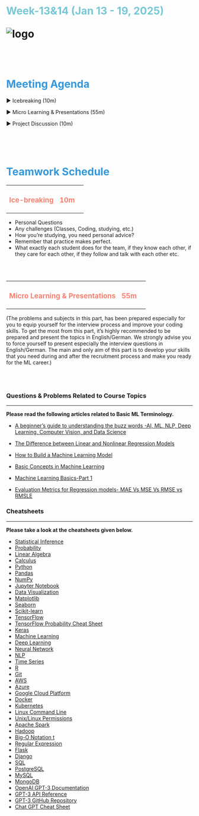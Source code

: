 <h1><strong><span style="color: #77C8D5;">Week-13&14 (Jan 13 - 19, 2025)</strong></span>

![logo](https://github.com/clarusway/DS-DE1024-EN-DA-Students/blob/main/2-%20Weekly%20Agendas/DA-1%20Agenda/ds_agenda_logo.png)

<br>


<h1><strong><span style="color: #3498DB;">Meeting Agenda</strong></h1></span>

<span class="c16 c30">▶ </span><span
class="c42 c82">Icebreaking (10m)</span><span class="c16 c23"> </span>

<span class="c16 c30">▶ </span><span
class="c42 c82">Micro Learning & Presentations (55m)</span><span class="c46 c42 c48"> </span>


<span class="c30">▶ </span><span class="c46 c48 c42">Project Discussion (10m)</span>

<br>
<br>
<br>

<div style="page-break-after: always;"></div>

<h1><strong><span style="color: #3498DB;">Teamwork Schedule</strong></h1></span>

<table style= "width:100%;">
                <tr>
                <td style="color: #FA8072; text-align:left "><h3><strong><p>Ice-breaking</td>
                <td style="color: #FA8072; text-align:right;"><h3><strong><p>10m</p><td>                </tr>
</table>

- Personal Questions 
- Any challenges (Classes, Coding, studying, etc.) 
- How you’re studying, you need personal advice? 
- Remember that practice makes perfect. 
- What exactly each student does for the team, if they know each other, if they care for each other, if they follow and talk with each other etc. 

<br>
<br>

<table style= "width:100%;">
                <tr>
                <td style="color: #FA8072; text-align:left "><h3><strong><p>Micro Learning & Presentations</td>
                <td style="color: #FA8072; text-align:right;"><h3><strong><p>55m</p><td>                </tr>
</table>
(The problems and subjects in this part, has been prepared especially for you to equip yourself for the interview process and improve your coding skills. 
To get the most from this part, it’s highly recommended to be prepared and present the topics in English/German.
We strongly advise you to force yourself to present especially the interview questions in English/German. 
The main and only aim of this part is to develop your skills that you need during and after the recruitment process and make you ready for the ML career.)


                  
<br><br>
<h3><strong>Questions & Problems Related to Course Topics</strong></h4>
<hr>

**Please read the following articles related to Basic ML Terminology.**

- [A beginner’s guide to understanding the buzz words -AI, ML, NLP, Deep Learning, Computer Vision, and Data Science](https://medium.com/swlh/a-beginners-guide-to-understanding-the-buzz-words-ai-ml-nlp-deep-learning-computer-vision-a877ee1c2cde)

- [The Difference between Linear and Nonlinear Regression Models](https://statisticsbyjim.com/regression/difference-between-linear-nonlinear-regression-models/)

- [How to Build a Machine Learning Model](https://archive.md/2023.09.01-090123/https://towardsdatascience.com/how-to-build-a-machine-learning-model-439ab8fb3fb1#selection-295.0-295.37)

- [Basic Concepts in Machine Learning](https://machinelearningmastery.com/basic-concepts-in-machine-learning/)
                  
- [Machine Learning Basics-Part 1](https://towardsdatascience.com/machine-learning-basics-part-1-a36d38c7916)

- [Evaluation Metrics for Regression models- MAE Vs MSE Vs RMSE vs RMSLE](https://akhilendra.com/evaluation-metrics-regression-mae-mse-rmse-rmsle/)                 
                  
<h3><strong>Cheatsheets</strong></h4>
<hr>

**Please take a look at the cheatsheets given below.**

 - [Statistical Inference](https://web.mit.edu/~csvoss/Public/usabo/stats_handout.pdf)
 - [Probability](https://www.wzchen.com/probability-cheatsheet/)
 - [Linear Algebra](https://souravsengupta.com/cds2016/lectures/Savov_Notes.pdf)
 - [Calculus](https://tutorial.math.lamar.edu/pdf/Calculus_Cheat_Sheet_All.pdf)
 - [Python](https://www.pythoncheatsheet.org/)
 - [Pandas](https://pandas.pydata.org/Pandas_Cheat_Sheet.pdf)
 - [NumPy](https://s3.amazonaws.com/assets.datacamp.com/blog_assets/Numpy_Python_Cheat_Sheet.pdf)
 - [Jupyter Notebook](https://www.datacamp.com/cheat-sheet/jupyter-notebook-cheat-sheet)
 - [Data Visualization](https://www.data-to-viz.com/)
 - [Matplotlib](https://s3.amazonaws.com/assets.datacamp.com/blog_assets/Python_Matplotlib_Cheat_Sheet.pdf)
 - [Seaborn](https://s3.amazonaws.com/assets.datacamp.com/blog_assets/Python_Seaborn_Cheat_Sheet.pdf)
 - [Scikit-learn](https://s3.amazonaws.com/assets.datacamp.com/blog_assets/Scikit_Learn_Cheat_Sheet_Python.pdf)
 - [TensorFlow](https://www.altoros.com/blog/tensorflow-cheat-sheet/)
 - [TensorFlow Probability Cheat Sheet](https://www.tensorflow.org/probability/api_docs/python/tfp/all_symbols)
 - [Keras](https://www.datacamp.com/cheat-sheet/keras-cheat-sheet-neural-networks-in-python)
 - [Machine Learning](https://bit.ly/3mZ5Wh3)
 - [Deep Learning](https://medium.com/hackernoon/deep-learning-cheat-sheet-25421411e460)
 - [Neural Network](https://stanford.edu/~shervine/teaching/cs-229/cheatsheet-deep-learning)
 - [NLP](https://bit.ly/3Fvursm)
 - [Time Series](https://bit.ly/3Fvuep4)
 - [R](https://lnkd.in/gEgJ6A8j)
 - [Git](https://lnkd.in/gyzhztvH)
 - [AWS](https://bit.ly/3ZQWMS1)
 - [Azure](https://bit.ly/42f4N4V)
 - [Google Cloud Platform](https://bit.ly/3JJADzv)
 - [Docker](https://bit.ly/3Lt2zJe)
 - [Kubernetes](https://lnkd.in/gjXCT7Mb)
 - [Linux Command Line](https://bit.ly/3FtcTgw)
 - [Unix/Linux Permissions](https://bit.ly/3ZUfwA8)
 - [Apache Spark](https://s3.amazonaws.com/assets.datacamp.com/blog_assets/PySpark_Cheat_Sheet_Python.pdf)
 - [Hadoop](https://bit.ly/3Lq34DR)
 - [Big-O Notation t](https://lnkd.in/gfYqM8WU)
 - [Regular Expression](https://www.rexegg.com/regex-quickstart.html)
 - [Flask](https://s3.us-east-2.amazonaws.com/prettyprinted/flask_cheatsheet.pdf)
 - [Django](https://www.djangoproject.com/)
 - [SQL](https://www.sqltutorial.org/sql-cheat-sheet/)
 - [PostgreSQL](https://lnkd.in/gzfiW7zB)
 - [MySQL](https://gist.github.com/bradtraversy/c831baaad44343cc945e76c2e30927b3)
 - [MongoDB](https://lnkd.in/gHc4F4ER)
 - [OpenAI GPT-3 Documentation](https://lnkd.in/gawB_SC9)
 - [GPT-3 API Reference](https://lnkd.in/gtCGZvX8)
 - [GPT-3 GitHub Repository](https://github.com/openai/gpt-3)
 - [Chat GPT Cheat Sheet](https://quickref.me/chatgpt.html)
  
